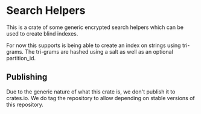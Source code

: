 # Search Helpers

This is a crate of some generic encrypted search helpers which can be used to create blind indexes.

For now this supports is being able to create an index on strings using tri-grams. The tri-grams are hashed
using a salt as well as an optional partition_id.

## Publishing

Due to the generic nature of what this crate is, we don't publish it to crates.io. We do tag the repository to allow
depending on stable versions of this repository.
